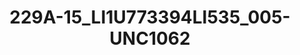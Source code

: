 ---
title: 229A-15_LI1U773394LI535_005-UNC1062
image: 229A-15_LI1U773394LI535_005-UNC1062.jpg
brand: outlet-sposo
layout: vestito
---